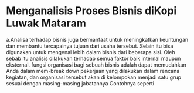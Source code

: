# Menganalisis Proses Bisnis diKopi Luwak Mataram


a.Analisa terhadap bisnis juga bermanfaat untuk meningkatkan keuntungan dan membantu
tercapainya tujuan dari usaha tersebut. Selain itu bisa digunakan untuk mengenal lebih dalam 
bisnis dari beberapa sisi. Oleh sebab itu analisis dilakukan terhadap semua faktor baik internal 
maupun eksternal.
fungsi organisasi bagi sebuah bisnis adalah dapat memudahkan Anda dalam mem-break down 
pekerjaan yang dilakukan dalam rencana kegiatan, dan organisasi tersebut akan di kelompokan 
menjadi satu grup sesuai dengan masing-masing jabatannya
Contohnya seperti
